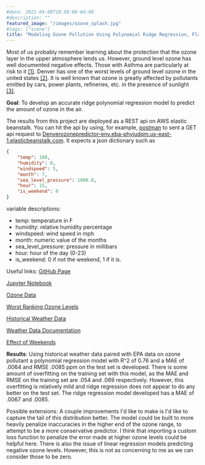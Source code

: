 ```yaml
---
#date: 2021-04-09T10:58:08-04:00
#description: ""
featured_image: "/images/ozone_splash.jpg"
#tags: ["scene"]
title: "Modeling Ozone Pollution Using Polynomial Ridge Regression, Flask API available via elastic beanstalk"
---
```

Most of us probably remember learning about the protection that the ozone layer in the upper atmosphere lends us. However, ground level ozone has well documented negative effects. Those with Asthma are particularly at risk to it [[1]](https://www.epa.gov/ground-level-ozone-pollution/ground-level-ozone-basics). Denver has one of the worst levels of ground level ozone in the united states [[2]](https://www.denverpost.com/2021/06/16/denver-fortcollins-worst-cities-air-pollution/). It is well known that ozone is greatly affected by pollutants emitted by cars, power plants, refineries, etc. in the presence of sunlight [[3]](https://www.epa.gov/ground-level-ozone-pollution/ground-level-ozone-basics#:~:text=This%20happens%20when%20pollutants%20emitted,high%20levels%20during%20colder%20months.).

**Goal**: To develop an accurate ridge polynomial regression model to predict the amount of ozone in the air.

The results from this project are deployed as a REST api on AWS elastic beanstalk. You can hit the api by using, for example, [postman](https://www.postman.com/) to sent a GET api request to [Denverozonepredictor-env.eba-phyjudqm.us-east-1.elasticbeanstalk.com](Denverozonepredictor-env.eba-phyjudqm.us-east-1.elasticbeanstalk.com). It expects a json dictionary such as
```json
{
    "temp": 100,
    "humidity": 0,
    "windspeed": 5,
    "month": 7,
    "sea_level_pressure": 1000.8,
    "hour": 15,
    "is_weekend": 0
}
```
variable descriptions:

* temp: temperature in F
* humidity: relative humidity percentage
* windspeed: wind speed in mph
* month: numeric value of the months
* sea_level_pressure: pressure in millibars
* hour: hour of the day (0-23)
* is_weekend: 0 if not the weekend, 1 if it is.

Useful links:
[GitHub Page](https://github.com/jcummingsutk/ozone_pollution)

[Jupyter Notebook](https://github.com/jcummingsutk/ozone_pollution/blob/master/notebook.ipynb)

[Ozone Data](https://aqs.epa.gov/aqsweb/airdata/download_files.html#Raw)

[Worst Ranking Ozone Levels](https://www.lung.org/research/sota/city-rankings/most-polluted-cities)

[Historical Weather Data](https://visualcrossing.com/)

[Weather Data Documentation](https://www.visualcrossing.com/resources/documentation/weather-data/weather-data-documentation/)

[Effect of Weekends](https://www.tandfonline.com/doi/full/10.1080/10962247.2012.749312#:~:text=In%20simple%20terms%2C%20the%20ozone,NOx\)%2C%20on%20weekends.)

**Results**: Using historical weather data paired with EPA data on ozone pollutant a polynomial regression model with R^2 of 0.76 and a MAE  of .0064 and RMSE .0085 ppm on the test set is developed. There is some amount of overfitting on the training set with this model, as the MAE and RMSE on the training set are .054 and .069 respectively. However, this overfitting is relatively mild and ridge regression does not appear to do any better on the test set. The ridge regression model developed has a MAE of .0067 and .0085.

Possible extensions: A couple improvements I'd like to make is I'd like to capture the tail of this distribution better. The model could be built to more heavily penalize inaccuracies in the higher end of the ozone range, to attempt to be a more conservative predictor. I think that importing a custom loss function to penalize the error made at higher ozone levels could be helpful here. There is also the issue of linear regression models predicting negative ozone levels. However, this is not as concerning to me as we can consider those to be zero.
